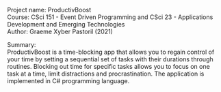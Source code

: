Project name: ProductivBoost  
Course: CSci 151 - Event Driven Programming and CSci 23 - Applications Development and Emerging Technologies  
Author: Graeme Xyber Pastoril (2021)  
  
Summary:  
ProductivBoost is a time-blocking app that allows you to regain control of your time by
setting a sequential set of tasks with their durations through routines. Blocking out time for specific
tasks allows you to focus on one task at a time, limit distractions and procrastination. The application is implemented in C# programming language.
